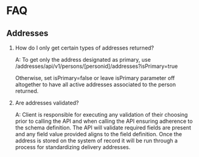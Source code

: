 # FAQ

## Addresses

1. How do I only get certain types of addresses returned?

    A: To get only the address designated as primary, use /addresses/api/v1/persons/[personid]/addresses?isPrimary=true
    
    Otherwise, set isPrimary=false or leave isPrimary parameter off altogether to have all active addresses associated to the person returned.

2. Are addresses validated?

    A: Client is responsible for executing any validation of their choosing prior to calling the API and when calling the API ensuring adherence to the schema                  definition. The API will validate required fields are present and any field value provided aligns to the field definition. Once the address is stored on the              system of record it will be run through a process for standardizing delivery addresses. 
